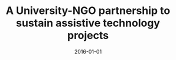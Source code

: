 ---
title: "A University-NGO partnership to sustain assistive technology projects"
collection: publications
category: manuscripts
permalink: /publication/2016-01-01-A-University-NGO-partnership-to-sustain-assistive-technology-projects
date: 2016-01-01
venue: 'Interactions'
paperurl: 'https://doi.org/10.1145/2883619'
citation: ' Fabio Calefato,  Filippo Lanubile,  Roberto Nicolo,  Fabrizio Lippolis, &quot;A University-NGO partnership to sustain assistive technology projects.&quot; <i>Interactions</i>, 2016.'
doi: https://doi.org/10.1145/2883619
---